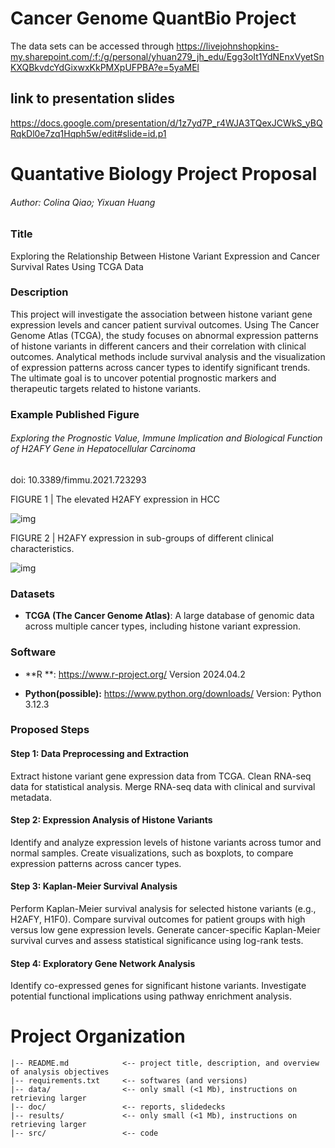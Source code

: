# Cancer Genome QuantBio Project
The data sets can be accessed through https://livejohnshopkins-my.sharepoint.com/:f:/g/personal/yhuan279_jh_edu/Egg3oIt1YdNEnxVyetSnKXQBkvdcYdGixwxKkPMXpUFPBA?e=5yaMEl

## link to presentation slides
https://docs.google.com/presentation/d/1z7yd7P_r4WJA3TQexJCWkS_yBQRqkDl0e7zq1Hqph5w/edit#slide=id.p1


# Quantative Biology Project Proposal

###### Author: Colina Qiao; Yixuan Huang

### Title

Exploring the Relationship Between Histone Variant Expression and Cancer Survival Rates Using TCGA Data

### Description

This project will investigate the association between histone variant gene expression levels and cancer patient survival outcomes. Using The Cancer Genome Atlas (TCGA), the study focuses on abnormal expression patterns of histone variants in different cancers and their correlation with clinical outcomes. Analytical methods include survival analysis and the visualization of expression patterns across cancer types to identify significant trends. The ultimate goal is to uncover potential prognostic markers and therapeutic targets related to histone variants.

### Example Published Figure

######  Exploring the Prognostic Value, Immune Implication and Biological Function of H2AFY Gene in Hepatocellular Carcinoma

doi: 10.3389/fimmu.2021.723293

FIGURE 1 | The elevated H2AFY expression in HCC

![img](https://www.frontiersin.org/files/Articles/723293/fimmu-12-723293-HTML/image_m/fimmu-12-723293-g001.jpg)

FIGURE 2 | H2AFY expression in sub-groups of different clinical characteristics.

![img](https://www.frontiersin.org/files/Articles/723293/fimmu-12-723293-HTML/image_m/fimmu-12-723293-g002.jpg)


### Datasets

- **TCGA (The Cancer Genome Atlas)**: A large database of genomic data across multiple cancer types, including histone variant expression.


### Software

- **R **: https://www.r-project.org/ Version 2024.04.2 

- **Python(possible):** https://www.python.org/downloads/ Version: Python 3.12.3 

### Proposed Steps

#### Step 1: Data Preprocessing and Extraction

Extract histone variant gene expression data from TCGA.
Clean RNA-seq data for statistical analysis.
Merge RNA-seq data with clinical and survival metadata.

#### Step 2: Expression Analysis of Histone Variants
Identify and analyze expression levels of histone variants across tumor and normal samples.
Create visualizations, such as boxplots, to compare expression patterns across cancer types.

#### Step 3: Kaplan-Meier Survival Analysis
Perform Kaplan-Meier survival analysis for selected histone variants (e.g., H2AFY, H1F0).
Compare survival outcomes for patient groups with high versus low gene expression levels.
Generate cancer-specific Kaplan-Meier survival curves and assess statistical significance using log-rank tests.

#### Step 4: Exploratory Gene Network Analysis
Identify co-expressed genes for significant histone variants.
Investigate potential functional implications using pathway enrichment analysis.


# Project Organization
```
|-- README.md            <-- project title, description, and overview of analysis objectives
|-- requirements.txt     <-- softwares (and versions)
|-- data/                <-- only small (<1 Mb), instructions on retrieving larger
|-- doc/                 <-- reports, slidedecks
|-- results/             <-- only small (<1 Mb), instructions on retrieving larger
|-- src/                 <-- code
```